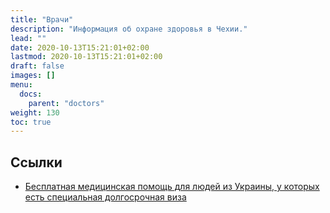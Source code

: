```yaml
---
title: "Врачи"
description: "Информация об охране здоровья в Чехии."
lead: ""
date: 2020-10-13T15:21:01+02:00
lastmod: 2020-10-13T15:21:01+02:00
draft: false
images: []
menu:
  docs:
    parent: "doctors"
weight: 130
toc: true
---
```

## Ссылки

* [Бесплатная медицинская помощь для людей из Украины, у которых есть специальная долгосрочная виза](https://lekariproukrajinu.cz/uk/)

